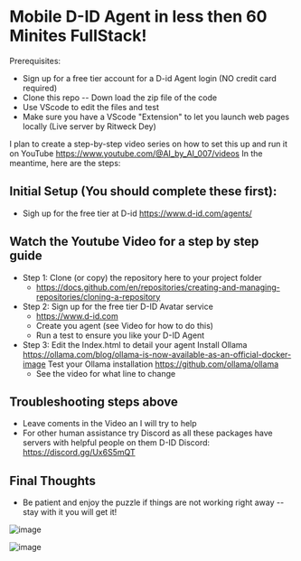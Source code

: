 # Mobile D-ID Agent in less then 60 Minites FullStack!

Prerequisites:
 - Sign up for a free tier account for a D-id Agent login (NO credit card required)
 - Clone this repo -- Down load the zip file of the code
 - Use VScode to edit the files and test
 - Make sure you have a VScode "Extension" to let you launch web pages locally (Live server by Ritweck Dey)

I plan to create a step-by-step video series on how to set this up and run it on YouTube
https://www.youtube.com/@AI_by_AI_007/videos In the meantime, here are the steps:

## Initial Setup (You should complete these first):
- Sigh up for the free tier at D-id  https://www.d-id.com/agents/

## Watch the Youtube Video for a step by step guide
* Step 1:  Clone (or copy) the repository here to your project folder
    * https://docs.github.com/en/repositories/creating-and-managing-repositories/cloning-a-repository
* Step 2:  Sign up for the free tier D-ID Avatar service
    * https://www.d-id.com
    * Create you agent (see Video for how to do this)
    * Run a test to ensure you like your D-ID Agent
* Step 3:  Edit the Index.html to detail your agent Install Ollama https://ollama.com/blog/ollama-is-now-available-as-an-official-docker-image Test your Ollama installation https://github.com/ollama/ollama
    * See the video for what line to change

## Troubleshooting steps above 
* Leave coments in the Video an I will try to help
* For other human assistance try Discord as all these packages have servers with helpful people on them
        D-ID Discord: https://discord.gg/Ux6S5mQT

## Final Thoughts
* Be patient and enjoy the puzzle if things are not working right away -- stay with it you will get it!
  
![image](https://github.com/jjmlovesgit/didembed/assets/47751509/6ac7a1cc-01a3-4365-a22a-099a6f6f97d9)

![image](https://github.com/jjmlovesgit/didembed/assets/47751509/9562030a-eea4-41be-8907-c19de348d16c)



